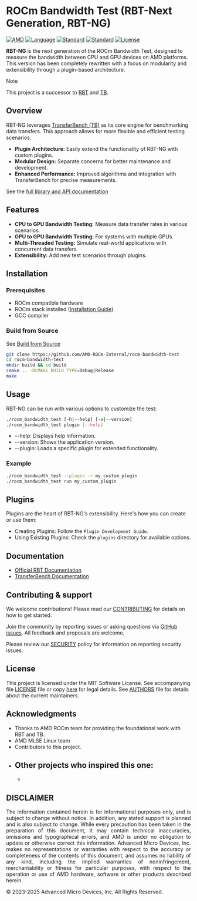 # ROCm Bandwidth Test (RBT-Next Generation, RBT-NG)
[![AMD](https://img.shields.io/badge/AMD-%23000000.svg?style=for-the-badge&logo=amd&logoColor=white)](https://www.amd.com)
[![Language](https://img.shields.io/badge/Language-C++-blue.svg)](https://isocpp.org/) 
[![Standard](https://img.shields.io/badge/C%2B%2B-23-blue.svg)](https://en.wikipedia.org/wiki/C%2B%2B#Standardization) 
[![Standard](https://img.shields.io/badge/C-23-purple.svg)](https://en.wikipedia.org/wiki/C23_(C_standard_revision))
[![License](https://img.shields.io/badge/License-MIT-blue.svg)](LICENSE) 
<!--- 
[![Build](https://github.com/AMD-ROCm-Internal/rocm-bandwidth-test/actions/workflows/unit-test.yml/badge.svg)](https://github.com/AMD-ROCm-Internal/rocm-bandwidth-test/actions/workflows/unit-test.yml)
-->

**RBT-NG** is the next generation of the ROCm Bandwidth Test, designed to measure the bandwidth between CPU and GPU devices on AMD platforms. This version has been completely rewritten with a focus on modularity and extensibility through a plugin-based architecture.

>[!NOTE]
>This project is a successor to [RBT](https://rocm.docs.amd.com/projects/rocm_bandwidth_test/en/latest/index.html)
>and [TB](https://rocm.docs.amd.com/projects/TransferBench/en/latest/index.html).

## Overview

RBT-NG leverages [TransferBench (TB)](https://github.com/ROCm/TransferBench) as its core engine for benchmarking data transfers. This approach allows for more flexible and efficient testing scenarios.

- **Plugin Architecture:** Easily extend the functionality of RBT-NG with custom plugins.
- **Modular Design:** Separate concerns for better maintenance and development.
- **Enhanced Performance:** Improved algorithms and integration with TransferBench for precise measurements.

See the [full library and API documentation](https://rocm.docs.amd.com/en/latest/deploy/linux/index.html)


## Features

- **CPU to GPU Bandwidth Testing:** Measure data transfer rates in various scenarios.
- **GPU to GPU Bandwidth Testing:** For systems with multiple GPUs.
- **Multi-Threaded Testing:** Simulate real-world applications with concurrent data transfers.
- **Extensibility:** Add new test scenarios through plugins.

## Installation

### Prerequisites

- ROCm compatible hardware
- ROCm stack installed ([Installation Guide](https://rocm.docs.amd.com/en/latest/deploy/linux/index.html))
- GCC compiler

### Build from Source

See [Build from Source](#Build_from_Source)

```bash
git clone https://github.com/AMD-ROCm-Internal/rocm-bandwidth-test
cd rocm-bandwidth-test
mkdir build && cd build
cmake .. -DCMAKE_BUILD_TYPE=Debug|Release
make
```

## Usage

RBT-NG can be run with various options to customize the test:
```bash
./rocm_bandwidth_test [-h|--help] [-v|--version] 
./rocm_bandwidth_test plugin [--help] 
```

- --help: Displays help information.
- --version: Shows the application version.
- --plugin: Loads a specific plugin for extended functionality.

### Example

```bash
./rocm_bandwidth_test --plugin -r my_custom_plugin
./rocm_bandwidth_test run my_custom_plugin

``` 

## Plugins

Plugins are the heart of RBT-NG's extensibility. Here's how you can create or use them:

- Creating Plugins: Follow the `Plugin Development Guide`.
- Using Existing Plugins: Check the `plugins` directory for available options.


## Documentation 

- [Official RBT Documentation](https://rocm.docs.amd.com/projects/rocm_bandwidth_test/en/latest/index.html)
- [TransferBench Documentation](https://rocm.docs.amd.com/projects/TransferBench/en/latest/index.html)


## Contributing & support

We welcome contributions! Please read our [CONTRIBUTING](./CONTRIBUTING.md) for details on how to get started.

Join the community by reporting issues or asking questions via [GitHub issues](https://github.com/AMD-ROCm-Internal/rocm-bandwidth-test/issues). All feedback and proposals are welcome.

Please review our [SECURITY](./SECURITY.md) policy for information on reporting security issues.


## License

This project is licensed under the MIT Software License. See accompanying file [LICENSE](./LICENSE.md) file or copy [here](https://opensource.org/licenses/MIT) for legal details.
See [AUTHORS](./AUTHORS.md) file for details about the current maintainers.


## Acknowledgments

- Thanks to AMD ROCm team for providing the foundational work with RBT and TB.
- AMD MLSE Linux team
- Contributors to this project.
- Other projects who inspired this one: 
  - 
  - 

## DISCLAIMER

<p align="justify"> 
The information contained herein is for informational purposes only, and is subject to change without notice. In
addition, any stated support is planned and is also subject to change. While every precaution has been taken in 
the preparation of this document, it may contain technical inaccuracies, omissions and typographical errors, and 
AMD is under no obligation to update or otherwise correct this information. Advanced Micro Devices, Inc. makes no
representations or warranties with respect to the accuracy or completeness of the contents of this document, and 
assumes no liability of any kind, including the implied warranties of noninfringement, merchantability or fitness 
for particular purposes, with respect to the operation or use of AMD hardware, software or other products 
described herein.
</p>

© 2023-2025 Advanced Micro Devices, Inc. All Rights Reserved.
